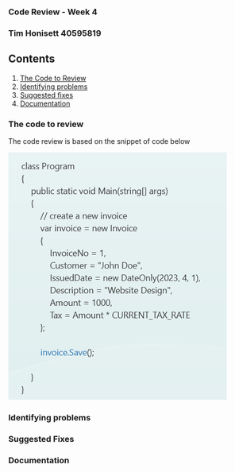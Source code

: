 ### Code Review - Week 4 ###
### Tim Honisett 40595819

## Contents ##
1.  [The Code to Review](#the-code-to-review)
2.  [Identifying problems](#identifying-problems)
3.  [Suggested fixes](#suggested-fixes)
4.  [Documentation](#Documentation)


### The code to review ###

The code review is based on the snippet of code below

![](/images/code-review.png "")


### Identifying problems ###



### Suggested Fixes ###


### Documentation ###

